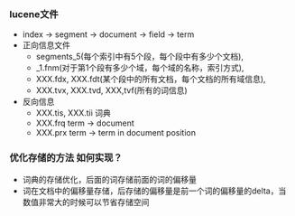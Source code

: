 ### lucene文件
- index -> segment -> document -> field -> term
- 正向信息文件
	- segments_5(每个索引中有5个段，每个段中有多少个文档), 
	- _1.fnm(对于第1个段有多少个域，每个域的名称，索引方式), 
	- XXX.fdx, XXX.fdt(某个段中的所有文档，每个文档的所有域信息), 
	- XXX.tvx, XXX.tvd, XXX,tvf(所有的词信息)
- 反向信息
	- XXX.tis, XXX.tii 词典
	- XXX.frq term -> document
	- XXX.prx term -> term in document position
### 优化存储的方法 如何实现？
- 词典的存储优化，后面的词存储前面的词的偏移量
- 词在文档中的偏移量存储，后存储的偏移量是前一个词的偏移量的delta，当数值非常大的时候可以节省存储空间
